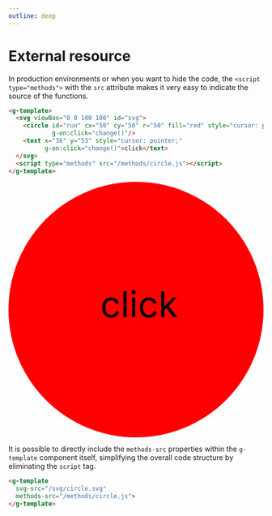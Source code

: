 ```yaml
---
outline: deep
---
```


# External resource

In production environments or when you want to hide the code, the `<script type="methods">`
with the `src` attribute makes it very easy to indicate the source of the functions.

```html {8}
<g-template>
  <svg viewBox="0 0 100 100" id="svg">
    <circle id="run" cx="50" cy="50" r="50" fill="red" style="cursor: pointer;"
            g-on:click="change()"/>
    <text x="36" y="53" style="cursor: pointer;"
          g-on:click="change()">click</text>
  </svg>
  <script type="methods" src="/methods/circle.js"></script>
</g-template>
```

<g-template>
  <svg viewBox="0 0 100 100" id="svg">
    <circle id="run" cx="50" cy="50" r="50" fill="red" style="cursor: pointer;"
            g-on:click="change()"/>
    <text x="36" y="53" style="cursor: pointer;"
          g-on:click="change()">click</text>
  </svg>
  <g-script type="methods" src="../../methods/circle.js"></g-script>
</g-template>

It is possible to directly include the `methods-src` properties within the `g-template` component
itself, simplifying the overall code structure by eliminating the `script` tag.

```html {3}
<g-template 
  svg-src="/svg/circle.svg" 
  methods-src="/methods/circle.js">
</g-template>
```


